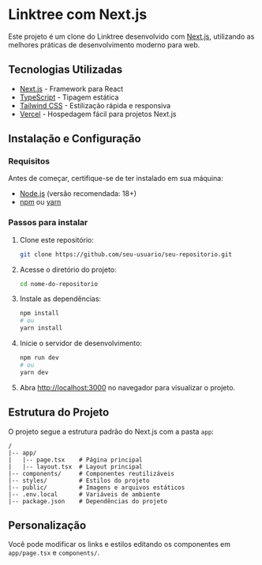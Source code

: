 # Linktree com Next.js

Este projeto é um clone do Linktree desenvolvido com [Next.js](https://nextjs.org), utilizando as melhores práticas de desenvolvimento moderno para web.

## Tecnologias Utilizadas

- [Next.js](https://nextjs.org) - Framework para React
- [TypeScript](https://www.typescriptlang.org/) - Tipagem estática
- [Tailwind CSS](https://tailwindcss.com/) - Estilização rápida e responsiva
- [Vercel](https://vercel.com/) - Hospedagem fácil para projetos Next.js

## Instalação e Configuração

### Requisitos

Antes de começar, certifique-se de ter instalado em sua máquina:

- [Node.js](https://nodejs.org/) (versão recomendada: 18+)
- [npm](https://www.npmjs.com/) ou [yarn](https://yarnpkg.com/)

### Passos para instalar

1. Clone este repositório:
   ```bash
   git clone https://github.com/seu-usuario/seu-repositorio.git
   ```

2. Acesse o diretório do projeto:
   ```bash
   cd nome-do-repositorio
   ```

3. Instale as dependências:
   ```bash
   npm install
   # ou
   yarn install
   ```

4. Inicie o servidor de desenvolvimento:
   ```bash
   npm run dev
   # ou
   yarn dev
   ```

5. Abra [http://localhost:3000](http://localhost:3000) no navegador para visualizar o projeto.

## Estrutura do Projeto

O projeto segue a estrutura padrão do Next.js com a pasta `app`:
```
/
|-- app/
|   |-- page.tsx    # Página principal
|   |-- layout.tsx  # Layout principal
|-- components/     # Componentes reutilizáveis
|-- styles/         # Estilos do projeto
|-- public/         # Imagens e arquivos estáticos
|-- .env.local      # Variáveis de ambiente
|-- package.json    # Dependências do projeto
```

## Personalização

Você pode modificar os links e estilos editando os componentes em `app/page.tsx` e `components/`.

